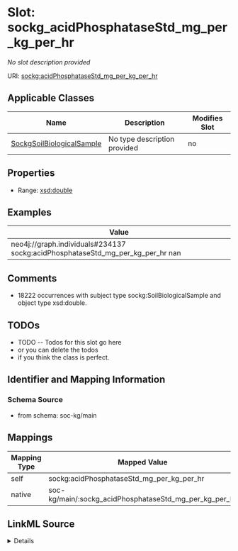 

# Slot: sockg_acidPhosphataseStd_mg_per_kg_per_hr


_No slot description provided_





URI: [sockg:acidPhosphataseStd_mg_per_kg_per_hr](http://www.semanticweb.org/sockg/ontologies/2024/0/soil-carbon-ontology/acidPhosphataseStd_mg_per_kg_per_hr)



<!-- no inheritance hierarchy -->





## Applicable Classes

| Name | Description | Modifies Slot |
| --- | --- | --- |
| [SockgSoilBiologicalSample](../classes/SockgSoilBiologicalSample.md) | No type description provided |  no  |







## Properties

* Range: [xsd:double](http://www.w3.org/2001/XMLSchema#double)






## Examples

| Value |
| --- |
| neo4j://graph.individuals#234137 sockg:acidPhosphataseStd_mg_per_kg_per_hr nan |

## Comments

* 18222 occurrences with subject type sockg:SoilBiologicalSample and object type xsd:double.

## TODOs

* TODO -- Todos for this slot go here
* or you can delete the todos
* if you think the class is perfect.

## Identifier and Mapping Information







### Schema Source


* from schema: soc-kg/main




## Mappings

| Mapping Type | Mapped Value |
| ---  | ---  |
| self | sockg:acidPhosphataseStd_mg_per_kg_per_hr |
| native | soc-kg/main/:sockg_acidPhosphataseStd_mg_per_kg_per_hr |




## LinkML Source

<details>
```yaml
name: sockg_acidPhosphataseStd_mg_per_kg_per_hr
description: No slot description provided
todos:
- TODO -- Todos for this slot go here
- or you can delete the todos
- if you think the class is perfect.
comments:
- 18222 occurrences with subject type sockg:SoilBiologicalSample and object type xsd:double.
examples:
- value: neo4j://graph.individuals#234137 sockg:acidPhosphataseStd_mg_per_kg_per_hr
    nan
from_schema: soc-kg/main
rank: 1000
slot_uri: sockg:acidPhosphataseStd_mg_per_kg_per_hr
alias: sockg_acidPhosphataseStd_mg_per_kg_per_hr
domain_of:
- sockg_SoilBiologicalSample
range: double

```
</details>